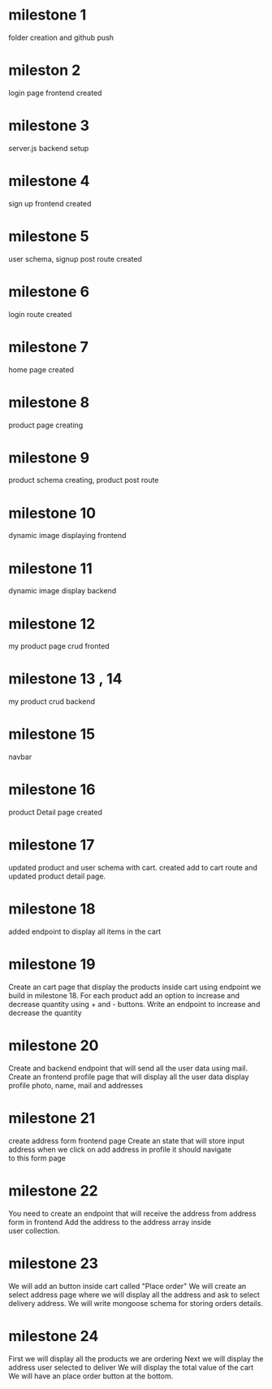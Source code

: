 # milestone 1
folder creation and github push

# mileston 2
login page frontend created

# milestone 3
server.js backend setup

# milestone 4
 sign up frontend created

# milestone 5
  user schema, signup post route created

# milestone 6
 login route created

# milestone 7
 home page created

# milestone 8
product page creating

# milestone 9
product schema creating, product post route

# milestone 10
dynamic image displaying frontend

# milestone 11
dynamic image display backend

# milestone 12
my product page crud fronted

# milestone 13 , 14
my product crud backend

# milestone 15
navbar

# milestone 16
product Detail page created

# milestone 17
updated product and user schema with cart. created add to cart route and updated product detail page.
# milestone 18
added endpoint to display all items in the cart
# milestone 19
Create an cart page that display the products inside cart using endpoint we build in milestone 18.
For each product add an option to increase and decrease quantity using + and - buttons.
Write an endpoint to increase and decrease the quantity

# milestone 20
Create and backend endpoint that will send all the user data using mail.
Create an frontend profile page that will display all the user data
display profile photo, name, mail and addresses

# milestone 21
create address form frontend page
Create an state that will store input address
when we click on add address in profile it should navigate to this form page

# milestone 22
You need to create an endpoint that will receive the address from address form in frontend
Add the address to the address array inside user collection.

# milestone 23
We will add an button inside cart called "Place order"
We will create an select address page where we will display all the address and ask to select delivery address.
We will write mongoose schema for storing orders details.

# milestone 24
First we will display all the products we are ordering
Next we will display the address user selected to deliver
We will display the total value of the cart
We will have an place order button at the bottom.

